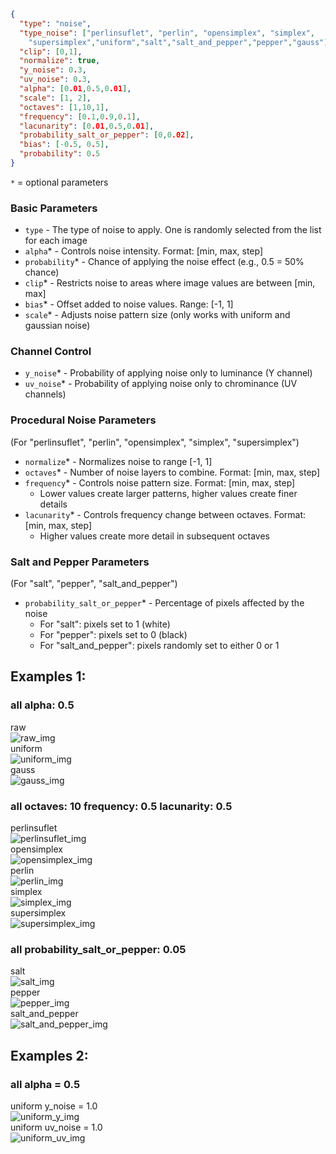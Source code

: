 ```json
{
  "type": "noise",
  "type_noise": ["perlinsuflet", "perlin", "opensimplex", "simplex",
    "supersimplex","uniform","salt","salt_and_pepper","pepper","gauss"],
  "clip": [0,1],
  "normalize": true,
  "y_noise": 0.3,
  "uv_noise": 0.3,
  "alpha": [0.01,0.5,0.01],
  "scale": [1, 2],
  "octaves": [1,10,1],
  "frequency": [0.1,0.9,0.1],
  "lacunarity": [0.01,0.5,0.01],
  "probability_salt_or_pepper": [0,0.02],
  "bias": [-0.5, 0.5],
  "probability": 0.5
}
```
`*` = optional parameters

### Basic Parameters
- `type` - The type of noise to apply. One is randomly selected from the list for each image
- `alpha`* - Controls noise intensity. Format: [min, max, step]
- `probability`* - Chance of applying the noise effect (e.g., 0.5 = 50% chance)
- `clip`* - Restricts noise to areas where image values are between [min, max]
- `bias`* - Offset added to noise values. Range: [-1, 1]
- `scale`* - Adjusts noise pattern size (only works with uniform and gaussian noise)

### Channel Control
- `y_noise`* - Probability of applying noise only to luminance (Y channel)
- `uv_noise`* - Probability of applying noise only to chrominance (UV channels)

### Procedural Noise Parameters
(For "perlinsuflet", "perlin", "opensimplex", "simplex", "supersimplex")
- `normalize`* - Normalizes noise to range [-1, 1]
- `octaves`* - Number of noise layers to combine. Format: [min, max, step]
- `frequency`* - Controls noise pattern size. Format: [min, max, step]
  - Lower values create larger patterns, higher values create finer details
- `lacunarity`* - Controls frequency change between octaves. Format: [min, max, step]
  - Higher values create more detail in subsequent octaves

### Salt and Pepper Parameters
(For "salt", "pepper", "salt_and_pepper")
- `probability_salt_or_pepper`* - Percentage of pixels affected by the noise
  - For "salt": pixels set to 1 (white)
  - For "pepper": pixels set to 0 (black)
  - For "salt_and_pepper": pixels randomly set to either 0 or 1

## Examples 1:
### all alpha: 0.5
<div> raw</div>
<img src="images/noise/raw.png" title="raw_img">
<div> uniform</div>
<img src="images/noise/uniform.png" title="uniform_img">
<div> gauss</div>
<img src="images/noise/gauss.png" title="gauss_img">

### all octaves: 10 frequency: 0.5 lacunarity: 0.5
<div> perlinsuflet</div>
<img src="images/noise/perlinsuflet.png" title="perlinsuflet_img">
<div> opensimplex</div>
<img src="images/noise/opensimplex.png" title="opensimplex_img">
<div> perlin</div>
<img src="images/noise/perlin.png" title="perlin_img">
<div> simplex</div>
<img src="images/noise/simplex.png" title="simplex_img">
<div> supersimplex</div>
<img src="images/noise/supersimplex.png" title="supersimplex_img">

### all probability_salt_or_pepper: 0.05
<div> salt</div>
<img src="images/noise/salt.png" title="salt_img">
<div> pepper</div>
<img src="images/noise/pepper.png" title="pepper_img">
<div> salt_and_pepper</div>
<img src="images/noise/salt_and_pepper.png" title="salt_and_pepper_img">

## Examples 2:
### all alpha = 0.5
<div> uniform y_noise = 1.0</div>
<img src="images/noise/uniform_y.png" title="uniform_y_img">
<div> uniform uv_noise = 1.0</div>
<img src="images/noise/uniform_uv.png" title="uniform_uv_img">
